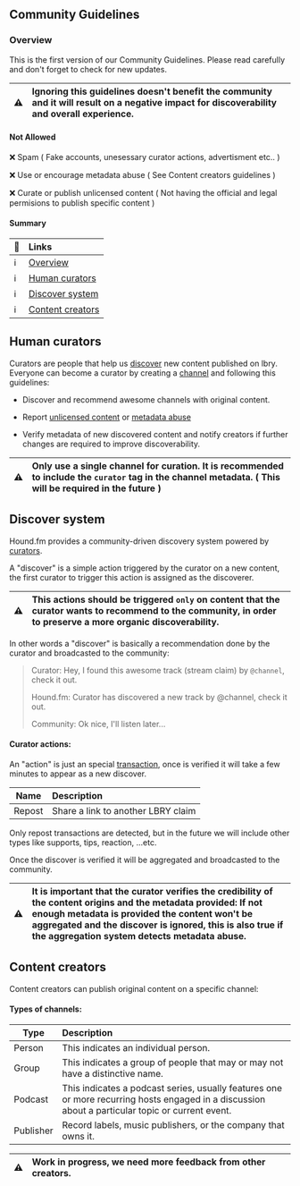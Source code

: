 ## Community Guidelines

### Overview

This is the first version of our Community Guidelines. Please read carefully and don't forget to check for new updates.

| :warning: | Ignoring this guidelines doesn't benefit the community and it will result on a negative impact for discoverability and overall experience.
|---|:---|

#### Not Allowed

:x: Spam ( Fake accounts, unesessary curator actions, advertisment etc.. )

:x: Use or encourage metadata abuse ( See Content creators guidelines )

:x: Curate or publish unlicensed content ( Not having the official and legal permisions to publish specific content )

#### Summary

| :link: | Links
|---|:--- |
 :information_source: | [Overview](#user-content-community-guidelines)
| :information_source: | [Human curators](#user-content-human-curators)
| :information_source: | [Discover system](#user-content-discover-system)
| :information_source: | [Content creators](#user-content-content-creators)

## Human curators

Curators are people that help us [discover](#user-content-discover-system) new content published on lbry.
Everyone can become a curator by creating a [channel](https://lbry.tech/spec#channels) and following this guidelines:

- Discover and recommend awesome channels with original content.

- Report [unlicensed content](https://lbry.com/faq/dmca) or [metadata abuse](https://lbry.com/dmca)

- Verify metadata of new discovered content and notify creators if further changes are required to improve discoverability.

| :warning: | Only use a single channel for curation. It is recommended to include the `curator` tag in the channel metadata. ( This will be required in the future )
|---|:---|

## Discover system

Hound.fm provides a community-driven discovery system powered by [curators](...).

A "discover" is a simple action triggered by the curator on a new content, the first curator to trigger this action is assigned as the discoverer.

| :warning: | This actions should be triggered `only` on content that the curator wants to recommend to the community, in order to preserve a more organic discoverability.
|---|:---|

In other words a "discover" is basically a recommendation done by the curator and broadcasted to the community:

> Curator: Hey, I found this awesome track (stream claim) by `@channel`, check it out. 
>
> Hound.fm: Curator has discovered a new track by @channel, check it out.
> 
> Community: Ok nice, I'll listen later...

#### Curator actions:

An "action" is just an special [transaction](https://lbry.com/faq/transaction-types), once is verified it will take a few minutes to appear as a new discover.

| Name | Description
|---|:---|
| Repost | Share a link to another LBRY claim 

Only repost transactions are detected, but in the future we will include other types like supports, tips, reaction, ...etc.


Once the discover is verified it will be aggregated and broadcasted to the community.

| :warning: | It is important that the curator verifies the credibility of the content origins and the metadata provided: If not enough metadata is provided the content won't be aggregated and the discover is ignored, this is also true if the aggregation system detects metadata abuse.
|---|:---|


## Content creators
Content creators can publish original content on a specific channel:

#### Types of channels:

| Type | Description
|---|:--- |
| Person | This indicates an individual person.
| Group |  This indicates a group of people that may or may not have a distinctive name.
| Podcast | This indicates a podcast series, usually features one or more recurring hosts engaged in a discussion about a particular topic or current event.
| Publisher | Record labels, music publishers, or the company that owns it.

| :warning: | Work in progress, we need more feedback from other creators.
|---|:---|

